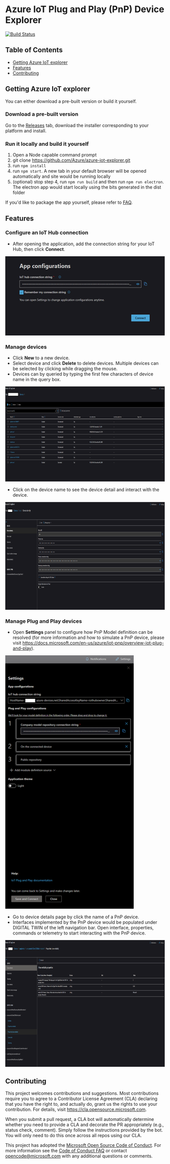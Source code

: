 
# Azure IoT Plug and Play (PnP) Device Explorer
[![Build Status](https://dev.azure.com/azure/azure-iot-explorer/_apis/build/status/Azure%20IoT%20Explorer%20CI%20Pipeline?branchName=master)](https://dev.azure.com/azure/azure-iot-explorer/_build/latest?definitionId=31&branchName=master)

## Table of Contents
- [Getting Azure IoT explorer](#getting-azure-iot-explorer)
- [Features](#features)
- [Contributing](#contributing)

## Getting Azure IoT explorer

You can either download a pre-built version or build it yourself.

### Download a pre-built version
Go to the [Releases](https://github.com/Azure/azure-iot-explorer/releases) tab, download the installer corresponding to your platform and install.
### Run it locally and build it yourself
1. Open a Node capable command prompt
1. git clone https://github.com/Azure/azure-iot-explorer.git
1. run `npm install`
1. run `npm start`. A new tab in your default browser will be opened automatically and site would be running locally
1. (optional) stop step 4, run `npm run build` and then run `npm run electron`. The electron app would start locally using the bits generated in the dist folder

If you'd like to package the app yourself, please refer to [FAQ](https://github.com/Azure/azure-iot-explorer/wiki/FAQ).

## Features
### Configure an IoT Hub connection

- After opening the application, add the connection string for your IoT Hub, then click **Connect**.

<img src="doc/screenshots/login.PNG" alt="login" height="250"/>

### Manage devices

- Click **New** to a new device.
- Select device and click **Delete** to delete devices. Multiple devices can be selected by clicking while dragging the mouse.
- Devices can by queried by typing the first few characters of device name in the query box.

<img src="doc/screenshots/manage_devices.PNG" alt="manage_devices" height="300"/>

- Click on the device name to see the device detail and interact with the device.

<img src="doc/screenshots/device_details.PNG" alt="device_details" height="340"/>

### Manage Plug and Play devices
- Open **Settings** panel to configure how PnP Model definition can be resolved (for more information and how to simulate a PnP device, please visit https://docs.microsoft.com/en-us/azure/iot-pnp/overview-iot-plug-and-play).

<img src="doc/screenshots/settings.PNG" alt="settings" height="800"/>

- Go to device details page by click the name of a PnP device.
- Interfaces implemented by the PnP device would be populated under DIGITAL TWIN of the left navigation bar. Open interface, properties, commands or telemetry to start interacting with the PnP device.

<img src="doc/screenshots/pnp_device_details.PNG" alt="pnp_device_details" height="400"/>

## Contributing

This project welcomes contributions and suggestions.  Most contributions require you to agree to a
Contributor License Agreement (CLA) declaring that you have the right to, and actually do, grant us
the rights to use your contribution. For details, visit https://cla.opensource.microsoft.com.

When you submit a pull request, a CLA bot will automatically determine whether you need to provide
a CLA and decorate the PR appropriately (e.g., status check, comment). Simply follow the instructions
provided by the bot. You will only need to do this once across all repos using our CLA.

This project has adopted the [Microsoft Open Source Code of Conduct](https://opensource.microsoft.com/codeofconduct/).
For more information see the [Code of Conduct FAQ](https://opensource.microsoft.com/codeofconduct/faq/) or
contact [opencode@microsoft.com](mailto:opencode@microsoft.com) with any additional questions or comments.
